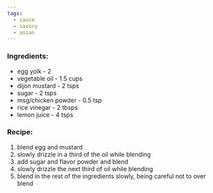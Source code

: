 ```yaml
---
tags:
  - sauce
  - savory
  - asian
---
```

### Ingredients:
- egg yolk - 2
- vegetable oil - 1.5 cups
- dijon mustard - 2 tsps
- sugar - 2 tsps
- msg/chicken powder - 0.5 tsp
- rice vinegar - 2 tbsps
- lemon juice - 4 tsps

### Recipe:
1. blend egg and mustard
2. slowly drizzle in a third of the oil while blending
3. add sugar and flavor powder and blend
4. slowly drizzle the next third of oil while blending
6. blend in the rest of the ingredients slowly, being careful not to over blend